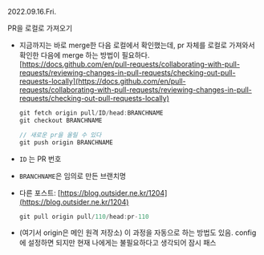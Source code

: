 2022.09.16.Fri.

PR을 로컬로 가져오기

- 지금까지는 바로 merge한 다음 로컬에서 확인했는데, pr 자체를 로컬로 가져와서 확인한 다음에 merge 하는 방법이 필요하다.
  [https://docs.github.com/en/pull-requests/collaborating-with-pull-requests/reviewing-changes-in-pull-requests/checking-out-pull-requests-locally](https://docs.github.com/en/pull-requests/collaborating-with-pull-requests/reviewing-changes-in-pull-requests/checking-out-pull-requests-locally)

  ```jsx
  git fetch origin pull/ID/head:BRANCHNAME
  git checkout BRANCHNAME

  // 새로운 pr을 올릴 수 있다
  git push origin BRANCHNAME
  ```

- `ID` 는 PR 번호
- `BRANCHNAME`은 임의로 만든 브랜치명

- 다른 포스트: [https://blog.outsider.ne.kr/1204](https://blog.outsider.ne.kr/1204)

  ```jsx
  git pull origin pull/110/head:pr-110
  ```

- (여기서 origin은 메인 원격 저장소) 이 과정을 자동으로 하는 방법도 있음. config에 설정하면 되지만 현재 나에게는 불필요하다고 생각되어 잠시 패스

